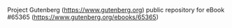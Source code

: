 Project Gutenberg (https://www.gutenberg.org) public repository for
eBook #65365 (https://www.gutenberg.org/ebooks/65365)
